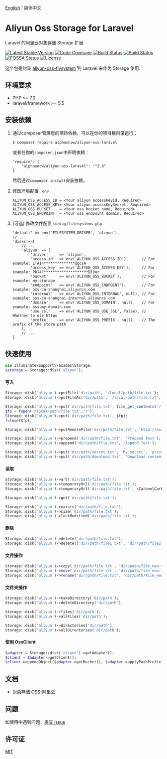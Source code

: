 [English](README.md) | 简体中文  

# Aliyun Oss Storage for Laravel
Laravel 的阿里云对象存储 Storage 扩展

[![Latest Stable Version](https://poser.pugx.org/alphasnow/aliyun-oss-laravel/v/stable)](https://packagist.org/packages/alphasnow/aliyun-oss-laravel)
[![Code Coverage](https://scrutinizer-ci.com/g/alphasnow/aliyun-oss-laravel/badges/coverage.png?b=master)](https://scrutinizer-ci.com/g/alphasnow/aliyun-oss-laravel/?branch=master)
[![Build Status](https://github.com/alphasnow/aliyun-oss-laravel/workflows/CI/badge.svg)](https://github.com/alphasnow/aliyun-oss-laravel/actions)
[![Build Status](https://travis-ci.com/alphasnow/aliyun-oss-laravel.svg?branch=master)](https://travis-ci.com/alphasnow/aliyun-oss-laravel)
[![FOSSA Status](https://app.fossa.com/api/projects/git%2Bgithub.com%2Falphasnow%2Faliyun-oss-laravel.svg?type=shield)](https://app.fossa.com/projects/git%2Bgithub.com%2Falphasnow%2Faliyun-oss-laravel?ref=badge_shield)
[![License](https://poser.pugx.org/alphasnow/aliyun-oss-laravel/license)](https://packagist.org/packages/alphasnow/aliyun-oss-laravel)

这个包是封装 [aliyun-oss-flysystem](https://github.com/alphasnow/aliyun-oss-flysystem) 到 Laravel 来作为 Storage 使用.

## 环境要求
- PHP >= 7.0
- laravel/framework >= 5.5

## 安装依赖
1. 通过composer管理您的项目依赖，可以在你的项目根目录运行：  
    ```
    $ composer require alphasnow/aliyun-oss-laravel
    ```
    或者在你的`composer.json`中声明依赖：  
    ```
    "require": {
        "alphasnow/aliyun-oss-laravel": "^2.8"
    }
    ```
    然后通过`composer install`安装依赖。  

2. 修改环境配置 `.env`
    ```
    ALIYUN_OSS_ACCESS_ID = <Your aliyun accessKeyId, Required>
    ALIYUN_OSS_ACCESS_KEY= <Your aliyun accessKeySecret, Required>
    ALIYUN_OSS_BUCKET    = <Your oss bucket name, Required>
    ALIYUN_OSS_ENDPOINT  = <Your oss endpoint domain, Required>
    ```

3. (可选) 修改文件配置 `config/filesystems.php`
    ```
    'default' => env('FILESYSTEM_DRIVER', 'aliyun'),
    // ...
    'disks'=>[
        // ...
        'aliyun' => [
            'driver'     => 'aliyun',
            'access_id'  => env('ALIYUN_OSS_ACCESS_ID'),      // For example: LTAI4**************qgcsA
            'access_key' => env('ALIYUN_OSS_ACCESS_KEY'),     // For example: PkT4F********************Bl9or
            'bucket'     => env('ALIYUN_OSS_BUCKET'),         // For example: my-storage
            'endpoint'   => env('ALIYUN_OSS_ENDPOINT'),       // For example: oss-cn-shanghai.aliyuncs.com
            'internal'   => env('ALIYUN_OSS_INTERNAL', null), // For example: oss-cn-shanghai-internal.aliyuncs.com
            'domain'     => env('ALIYUN_OSS_DOMAIN', null),   // For example: oss.my-domain.com
            'use_ssl'    => env('ALIYUN_OSS_USE_SSL', false), // Whether to use https
            'prefix'     => env('ALIYUN_OSS_PREFIX', null),   // The prefix of the store path
        ],
        // ...
    ]
    ```

## 快速使用
```php
use Illuminate\Support\Facades\Storage;
$storage = Storage::disk('aliyun');
```
#### 写入
```php
Storage::disk('aliyun')->putFile('dir/path', '/local/path/file.txt');
Storage::disk('aliyun')->putFileAs('dir/path', '/local/path/file.txt', 'file.txt');

Storage::disk('aliyun')->put('dir/path/file.txt', file_get_contents('/local/path/file.txt'));
$fp = fopen('/local/path/file.txt','r');
Storage::disk('aliyun')->put('dir/path/file.txt', $fp);
fclose($fp);

Storage::disk('aliyun')->putRemoteFile('dir/path/file.txt', 'http://example.com/file.txt');

Storage::disk('aliyun')->prepend('dir/path/file.txt', 'Prepend Text'); 
Storage::disk('aliyun')->append('dir/path/file.txt', 'Append Text');

Storage::disk('aliyun')->put('dir/path/secret.txt', 'My secret', 'private');
Storage::disk('aliyun')->put('dir/path/download.txt', 'Download content', ["headers" => ["Content-Disposition" => "attachment; filename=file.txt"]]);
```

#### 读取
```php
Storage::disk('aliyun')->url('dir/path/file.txt');
Storage::disk('aliyun')->temporaryUrl('dir/path/file.txt');
Storage::disk('aliyun')->temporaryUrl('dir/path/file.txt', \Carbon\Carbon::now()->addMinutes(30));

Storage::disk('aliyun')->get('dir/path/file.txt'); 

Storage::disk('aliyun')->exists('dir/path/file.txt'); 
Storage::disk('aliyun')->size('dir/path/file.txt'); 
Storage::disk('aliyun')->lastModified('dir/path/file.txt');
```

#### 删除
```php
Storage::disk('aliyun')->delete('dir/path/file.txt');
Storage::disk('aliyun')->delete(['dir/path/file1.txt', 'dir/path/file2.txt']);
```

#### 文件操作
```php
Storage::disk('aliyun')->copy('dir/path/file.txt', 'dir/path/file_new.txt');
Storage::disk('aliyun')->move('dir/path/file.txt', 'dir/path/file_new.txt');
Storage::disk('aliyun')->rename('dir/path/file.txt', 'dir/path/file_new.txt');
```

#### 文件夹操作
```php
Storage::disk('aliyun')->makeDirectory('dir/path'); 
Storage::disk('aliyun')->deleteDirectory('dir/path');

Storage::disk('aliyun')->files('dir/path');
Storage::disk('aliyun')->allFiles('dir/path');

Storage::disk('aliyun')->directories('dir/path'); 
Storage::disk('aliyun')->allDirectories('dir/path'); 
```

#### 使用 OssClient
```php
$adapter = Storage::disk('aliyun')->getAdapter(); 
$client = $adapter->getClient();
$client->appendObject($adapter->getBucket(), $adapter->applyPathPrefix('dir/path/file.txt'), 'Append Text', 0);
```

## 文档
- [对象存储 OSS-阿里云](https://help.aliyun.com/product/31815.html)

## 问题
如使用中遇到问题，[提交 Issue](https://github.com/alphasnow/aliyun-oss-laravel/issues/new)

## 许可证
[MIT](LICENSE)